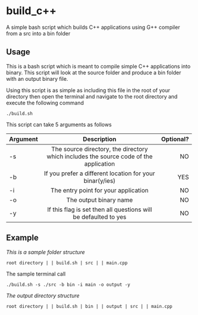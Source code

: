 # build_c++
A simple bash script which builds C++ applications using G++ compiler from a src into a bin folder

## Usage
This is a bash script which is meant to compile simple C++ applications into binary. This script will look at the source folder and produce a bin folder with an output binary file.

Using this script is as simple as including this file in the root of your directory then open the terminal and navigate to the root directory and execute the following command

`./build.sh`

This script can take 5 arguments as follows

| Argument        | Description                         												  | Optional? |
| --------------- |:-------------------------------------------------------------------------------------:| ---------:|
| -s        	  | The source directory, the directory which includes the source code of the application |     NO    |
| -b              | If you prefer a different location for your binar(y/ies)                              |     YES   |
| -i              | The entry point for your application                                                  |     NO    |
| -o              | The output binary name                                                                |     NO    |
| -y              | If this flag is set then all questions will be defaulted to yes                       |     NO    |

## Example

*This is a sample folder structure*

`root directory |
               | build.sh
               | src |
               		 | main.cpp`

The sample terminal call

`./build.sh -s ./src -b bin -i main -o output -y`

*The output directory structure*

`root directory |
               | build.sh
               | bin |
               		 | output
               | src |
               		 | main.cpp`
